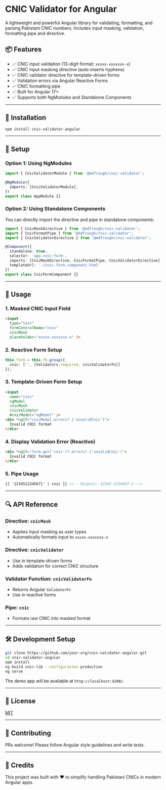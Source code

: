 # CNIC Validator for Angular

A lightweight and powerful Angular library for validating, formatting, and parsing Pakistani CNIC numbers. Includes input masking, validation, formatting pipe and directive.

## 📦 Features

- ✅ CNIC input validation (13-digit format: `xxxxx-xxxxxxx-x`)
- ✅ CNIC input masking directive (auto-inserts hyphens)
- ✅ CNIC validator directive for template-driven forms
- ✅ Validation errors via Angular Reactive Forms
- ✅ CNIC formatting pipe
- ✅ Built for Angular 17+
- ✅ Supports both NgModules and Standalone Components

---

## 🚀 Installation

```bash
npm install cnic-validator-angular
```

---

## 🔧 Setup

### Option 1: Using NgModules

```ts
import { CnicValidatorModule } from '@mdfrough/cnic-validator';

@NgModule({
  imports: [CnicValidatorModule],
})
export class AppModule {}
```

### Option 2: Using Standalone Components

You can directly import the directive and pipe in standalone components:

```ts
import { CnicMaskDirective } from '@mdfrough/cnic-validator';
import { CnicFormatPipe } from '@mdfrough/cnic-validator';
import { CnicValidatorDirective } from '@mdfrough/cnic-validator';

@Component({
  standalone: true,
  selector: 'app-cnic-form',
  imports: [CnicMaskDirective, CnicFormatPipe, CnicValidatorDirective],
  templateUrl: './cnic-form.component.html'
})
export class CnicFormComponent {}
```

---

## 🧪 Usage

### 1. Masked CNIC Input Field

```html
<input 
  type="text" 
  formControlName="cnic" 
  cnicMask 
  placeholder="xxxxx-xxxxxxx-x" />
```

### 2. Reactive Form Setup

```ts
this.form = this.fb.group({
  cnic: ['', [Validators.required, cnicValidatorFn]]
});
```

### 3. Template-Driven Form Setup

```html
<input 
  name="cnic" 
  ngModel 
  cnicMask 
  cnicValidator 
  #cnicModel="ngModel" />
<div *ngIf="cnicModel.errors?.['invalidCnic']">
  Invalid CNIC format
</div>
```

### 4. Display Validation Error (Reactive)

```html
<div *ngIf="form.get('cnic')?.errors?.['invalidCnic']">
  Invalid CNIC format
</div>
```

### 5. Pipe Usage

```html
{{ '1234512345671' | cnic }} <!-- Outputs: 12345-1234567-1 -->
```

---

## 🔍 API Reference

### Directive: `cnicMask`
- Applies input masking as user types
- Automatically formats input to `xxxxx-xxxxxxx-x`

### Directive: `cnicValidator`
- Use in template-driven forms
- Adds validation for correct CNIC structure

### Validator Function: `cnicValidatorFn`
- Returns Angular `ValidatorFn`
- Use in reactive forms

### Pipe: `cnic`
- Formats raw CNIC into masked format

---

## 🛠 Development Setup

```bash
git clone https://github.com/your-org/cnic-validator-angular.git
cd cnic-validator-angular
npm install
ng build cnic-lib --configuration production
ng serve
```

The demo app will be available at `http://localhost:4200/`.

---

## 📜 License

[MIT](LICENSE)

---

## 🤝 Contributing

PRs welcome! Please follow Angular style guidelines and write tests.

---

## 📣 Credits

This project was built with ❤️ to simplify handling Pakistani CNICs in modern Angular apps.
